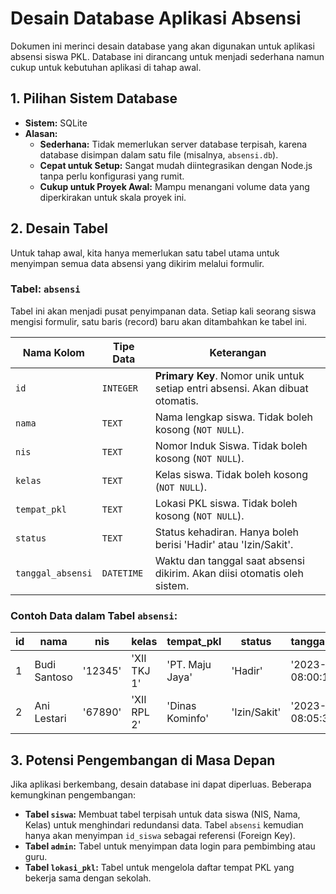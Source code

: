 # Desain Database Aplikasi Absensi

Dokumen ini merinci desain database yang akan digunakan untuk aplikasi absensi siswa PKL. Database ini dirancang untuk menjadi sederhana namun cukup untuk kebutuhan aplikasi di tahap awal.

## 1. Pilihan Sistem Database

-   **Sistem:** SQLite
-   **Alasan:**
    -   **Sederhana:** Tidak memerlukan server database terpisah, karena database disimpan dalam satu file (misalnya, `absensi.db`).
    -   **Cepat untuk Setup:** Sangat mudah diintegrasikan dengan Node.js tanpa perlu konfigurasi yang rumit.
    -   **Cukup untuk Proyek Awal:** Mampu menangani volume data yang diperkirakan untuk skala proyek ini.

## 2. Desain Tabel

Untuk tahap awal, kita hanya memerlukan satu tabel utama untuk menyimpan semua data absensi yang dikirim melalui formulir.

### Tabel: `absensi`

Tabel ini akan menjadi pusat penyimpanan data. Setiap kali seorang siswa mengisi formulir, satu baris (record) baru akan ditambahkan ke tabel ini.

| Nama Kolom        | Tipe Data         | Keterangan                                                                 |
| ----------------- | ----------------- | -------------------------------------------------------------------------- |
| `id`              | `INTEGER`         | **Primary Key**. Nomor unik untuk setiap entri absensi. Akan dibuat otomatis. |
| `nama`            | `TEXT`            | Nama lengkap siswa. Tidak boleh kosong (`NOT NULL`).                       |
| `nis`             | `TEXT`            | Nomor Induk Siswa. Tidak boleh kosong (`NOT NULL`).                        |
| `kelas`           | `TEXT`            | Kelas siswa. Tidak boleh kosong (`NOT NULL`).                              |
| `tempat_pkl`      | `TEXT`            | Lokasi PKL siswa. Tidak boleh kosong (`NOT NULL`).                         |
| `status`          | `TEXT`            | Status kehadiran. Hanya boleh berisi 'Hadir' atau 'Izin/Sakit'.            |
| `tanggal_absensi` | `DATETIME`        | Waktu dan tanggal saat absensi dikirim. Akan diisi otomatis oleh sistem.   |

### Contoh Data dalam Tabel `absensi`:

| id  | nama          | nis       | kelas      | tempat_pkl      | status      | tanggal_absensi         |
| --- | ------------- | --------- | ---------- | --------------- | ----------- | ----------------------- |
| 1   | Budi Santoso  | '12345'   | 'XII TKJ 1'| 'PT. Maju Jaya' | 'Hadir'     | '2023-10-27 08:00:15'   |
| 2   | Ani Lestari   | '67890'   | 'XII RPL 2'| 'Dinas Kominfo' | 'Izin/Sakit'| '2023-10-27 08:05:30'   |

## 3. Potensi Pengembangan di Masa Depan

Jika aplikasi berkembang, desain database ini dapat diperluas. Beberapa kemungkinan pengembangan:

-   **Tabel `siswa`:** Membuat tabel terpisah untuk data siswa (NIS, Nama, Kelas) untuk menghindari redundansi data. Tabel `absensi` kemudian hanya akan menyimpan `id_siswa` sebagai referensi (Foreign Key).
-   **Tabel `admin`:** Tabel untuk menyimpan data login para pembimbing atau guru.
-   **Tabel `lokasi_pkl`:** Tabel untuk mengelola daftar tempat PKL yang bekerja sama dengan sekolah.